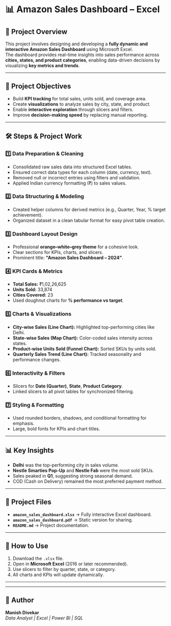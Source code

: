 # 📊 Amazon Sales Dashboard – Excel

## 📌 Project Overview
This project involves designing and developing a **fully dynamic and interactive Amazon Sales Dashboard** using Microsoft Excel.  
The dashboard provides real-time insights into sales performance across **cities, states, and product categories**, enabling data-driven decisions by visualizing **key metrics and trends**.

---

## 🎯 Project Objectives
- Build **KPI tracking** for total sales, units sold, and coverage area.
- Create **visualizations** to analyze sales by city, state, and product.
- Enable **interactive exploration** through slicers and filters.
- Improve **decision-making speed** by replacing manual reporting.

---

## 🛠 Steps & Project Work

### 1️⃣ Data Preparation & Cleaning
- Consolidated raw sales data into structured Excel tables.
- Ensured correct data types for each column (date, currency, text).
- Removed null or incorrect entries using filters and validation.
- Applied Indian currency formatting (₹) to sales values.

### 2️⃣ Data Structuring & Modeling
- Created helper columns for derived metrics (e.g., Quarter, Year, % target achievement).
- Organized dataset in a clean tabular format for easy pivot table creation.

### 3️⃣ Dashboard Layout Design
- Professional **orange–white–grey theme** for a cohesive look.
- Clear sections for KPIs, charts, and slicers.
- Prominent title: **"Amazon Sales Dashboard – 2024"**.

### 4️⃣ KPI Cards & Metrics
- **Total Sales:** ₹1,02,26,625  
- **Units Sold:** 33,874  
- **Cities Covered:** 23  
- Used doughnut charts for **% performance vs target**.

### 5️⃣ Charts & Visualizations
- **City-wise Sales (Line Chart):** Highlighted top-performing cities like Delhi.
- **State-wise Sales (Map Chart):** Color-coded sales intensity across states.
- **Product-wise Units Sold (Funnel Chart):** Sorted SKUs by units sold.
- **Quarterly Sales Trend (Line Chart):** Tracked seasonality and performance changes.

### 6️⃣ Interactivity & Filters
- Slicers for **Date (Quarter)**, **State**, **Product Category**.
- Linked slicers to all pivot tables for synchronized filtering.

### 7️⃣ Styling & Formatting
- Used rounded borders, shadows, and conditional formatting for emphasis.
- Large, bold fonts for KPIs and chart titles.

---

## 📊 Key Insights
- **Delhi** was the top-performing city in sales volume.
- **Nestle Smarties Pop-Up** and **Nestle Fab** were the most sold SKUs.
- Sales peaked in **Q1**, suggesting strong seasonal demand.
- COD (Cash on Delivery) remained the most preferred payment method.

---

## 📂 Project Files
- **`amazon_sales_dashboard.xlsx`** → Fully interactive Excel dashboard.
- **`amazon_sales_dashboard.pdf`** → Static version for sharing.
- **`README.md`** → Project documentation.

---

## 🚀 How to Use
1. Download the `.xlsx` file.
2. Open in **Microsoft Excel** (2016 or later recommended).
3. Use slicers to filter by quarter, state, or category.
4. All charts and KPIs will update dynamically.

---

---

## 👤 Author
**Manish Divekar**  
*Data Analyst | Excel | Power BI | SQL*  
  
